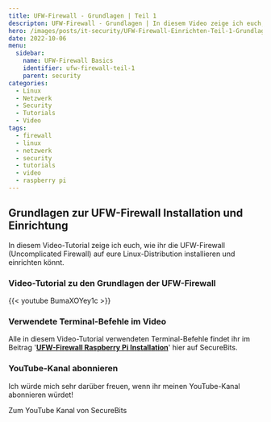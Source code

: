 ```yaml
---
title: UFW-Firewall - Grundlagen | Teil 1
descripton: UFW-Firewall - Grundlagen | In diesem Video zeige ich euch, die Grundlagen der UFW-Firewall
hero: /images/posts/it-security/UFW-Firewall-Einrichten-Teil-1-Grundlagen.png
date: 2022-10-06
menu:
  sidebar:
    name: UFW-Firewall Basics
    identifier: ufw-firewall-teil-1
    parent: security
categories: 
  - Linux
  - Netzwerk
  - Security
  - Tutorials
  - Video
tags: 
  - firewall
  - linux
  - netzwerk
  - security
  - tutorials
  - video
  - raspberry pi
---
```


## Grundlagen zur UFW-Firewall Installation und Einrichtung

In diesem Video-Tutorial zeige ich euch, wie ihr die UFW-Firewall (Uncomplicated Firewall) auf eure Linux-Distribution installieren und einrichten könnt.

### Video-Tutorial zu den Grundlagen der UFW-Firewall

{{< youtube BumaXOYey1c >}}

### Verwendete Terminal-Befehle im Video

Alle in diesem Video-Tutorial verwendeten Terminal-Befehle findet ihr im Beitrag '**[UFW-Firewall Raspberry Pi Installation](https://secure-bits.org/ufw-firewall-raspberry-pi/)**' hier auf SecureBits.

### YouTube-Kanal abonnieren

Ich würde mich sehr darüber freuen, wenn ihr meinen YouTube-Kanal abonnieren würdet!

Zum YouTube Kanal von SecureBits
